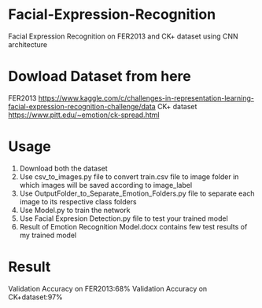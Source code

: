 # Facial-Expression-Recognition
Facial Expression Recognition on FER2013 and CK+ dataset using CNN architecture

# Dowload Dataset from here
FER2013 https://www.kaggle.com/c/challenges-in-representation-learning-facial-expression-recognition-challenge/data
CK+ dataset https://www.pitt.edu/~emotion/ck-spread.html

# Usage
1. Download both the dataset
2. Use csv_to_images.py file to convert train.csv file to image folder in which images will be saved according to image_label
3. Use OutputFolder_to_Separate_Emotion_Folders.py file to separate each image to its respective class folders
4. Use Model.py to train the network
5. Use Facial Expresion Detection.py file to test your trained model
6. Result of Emotion Recognition Model.docx contains few test results of my trained model

# Result
Validation Accuracy on FER2013:68%
Validation Accuracy on CK+dataset:97%

